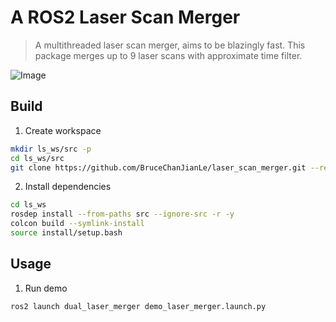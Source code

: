 # A ROS2 Laser Scan Merger

> A multithreaded laser scan merger, aims to be blazingly fast.
> This package merges up to 9 laser scans with approximate time filter.

![Image](https://github.com/user-attachments/assets/f521140c-4b02-4bea-b2de-64526983cb3d)

## Build

1. Create workspace
```bash
mkdir ls_ws/src -p
cd ls_ws/src
git clone https://github.com/BruceChanJianLe/laser_scan_merger.git --recurse-submodules
```

2. Install dependencies
```bash
cd ls_ws
rosdep install --from-paths src --ignore-src -r -y
colcon build --symlink-install
source install/setup.bash
```

## Usage

1. Run demo
```bash
ros2 launch dual_laser_merger demo_laser_merger.launch.py
```
